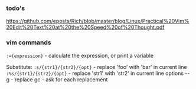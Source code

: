 ### todo's 

https://github.com/eposts/Rich/blob/master/blog/Linux/Practical%20Vim%20Edit%20Text%20at%20the%20Speed%20of%20Thought.pdf

### vim commands
`:={expression}` - calculate the expression, or print a variable

Substitute:
`:s/{str1}/{str2}/{opt}` - replace 'foo' with 'bar' in current line
`:%s/{str1}/{str2}/{opt}` - replace 'str1' with 'str2' in current line
options --
g - replace 
gc - ask for each replacement
